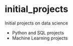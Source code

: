 # initial_projects
 Initial projects on data science
- Python and SQL projects
- Machine Learning projects

